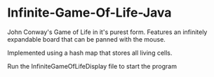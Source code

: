 # Infinite-Game-Of-Life-Java
John Conway's Game of Life in it's purest form. Features an infinitely expandable board that can be panned with the mouse.

Implemented using a hash map that stores all living cells.

Run the InfiniteGameOfLifeDisplay file to start the program
